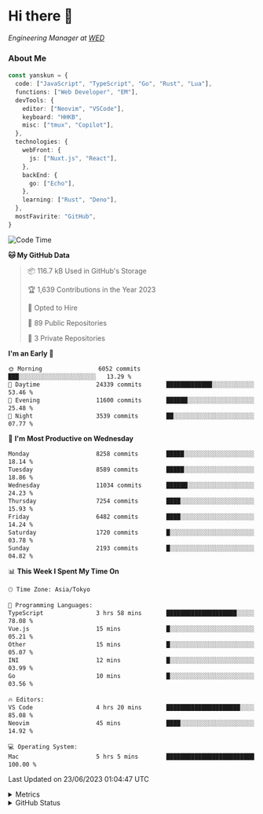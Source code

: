 # Hi there&nbsp;:wave:

<!-- ![Alt text](https://spotify-recently-played-readme.vercel.app/api?user=31kynbuubkiu3r4qh4hjuaglhfay) -->

_Engineering Manager at [WED](https://github.com/wedinc)_

### About Me

```ts
const yanskun = {
  code: ["JavaScript", "TypeScript", "Go", "Rust", "Lua"],
  functions: ["Web Developer", "EM"],
  devTools: {
    editor: ["Neovim", "VSCode"],
    keyboard: "HHKB",
    misc: ["tmux", "Copilot"],
  },
  technologies: {
    webFront: {
      js: ["Nuxt.js", "React"],
    },
    backEnd: {
      go: ["Echo"],
    },
    learning: ["Rust", "Deno"],
  },
  mostFavirite: "GitHub",
}
```

<!--START_SECTION:waka-->
![Code Time](http://img.shields.io/badge/Code%20Time-343%20hrs%2053%20mins-blue)

**🐱 My GitHub Data** 

> 📦 116.7 kB Used in GitHub's Storage 
 > 
> 🏆 1,639 Contributions in the Year 2023
 > 
> 💼 Opted to Hire
 > 
> 📜 89 Public Repositories 
 > 
> 🔑 3 Private Repositories 
 > 
**I'm an Early 🐤** 

```text
🌞 Morning                6052 commits        ███░░░░░░░░░░░░░░░░░░░░░░   13.29 % 
🌆 Daytime                24339 commits       █████████████░░░░░░░░░░░░   53.46 % 
🌃 Evening                11600 commits       ██████░░░░░░░░░░░░░░░░░░░   25.48 % 
🌙 Night                  3539 commits        ██░░░░░░░░░░░░░░░░░░░░░░░   07.77 % 
```
📅 **I'm Most Productive on Wednesday** 

```text
Monday                   8258 commits        █████░░░░░░░░░░░░░░░░░░░░   18.14 % 
Tuesday                  8589 commits        █████░░░░░░░░░░░░░░░░░░░░   18.86 % 
Wednesday                11034 commits       ██████░░░░░░░░░░░░░░░░░░░   24.23 % 
Thursday                 7254 commits        ████░░░░░░░░░░░░░░░░░░░░░   15.93 % 
Friday                   6482 commits        ████░░░░░░░░░░░░░░░░░░░░░   14.24 % 
Saturday                 1720 commits        █░░░░░░░░░░░░░░░░░░░░░░░░   03.78 % 
Sunday                   2193 commits        █░░░░░░░░░░░░░░░░░░░░░░░░   04.82 % 
```


📊 **This Week I Spent My Time On** 

```text
🕑︎ Time Zone: Asia/Tokyo

💬 Programming Languages: 
TypeScript               3 hrs 58 mins       ████████████████████░░░░░   78.08 % 
Vue.js                   15 mins             █░░░░░░░░░░░░░░░░░░░░░░░░   05.21 % 
Other                    15 mins             █░░░░░░░░░░░░░░░░░░░░░░░░   05.07 % 
INI                      12 mins             █░░░░░░░░░░░░░░░░░░░░░░░░   03.99 % 
Go                       10 mins             █░░░░░░░░░░░░░░░░░░░░░░░░   03.56 % 

🔥 Editors: 
VS Code                  4 hrs 20 mins       █████████████████████░░░░   85.08 % 
Neovim                   45 mins             ████░░░░░░░░░░░░░░░░░░░░░   14.92 % 

💻 Operating System: 
Mac                      5 hrs 5 mins        █████████████████████████   100.00 % 
```


 Last Updated on 23/06/2023 01:04:47 UTC
<!--END_SECTION:waka-->

<details>
  <summary>Metrics</summary>
  <img src="https://github.com/yanskun/yanskun/blob/main/github-metrics.svg" alt="Metrics">
</details>

<details>
  <summary>GitHub Status</summary>
  <picture>
    <source media="(prefers-color-scheme: dark)" srcset="https://raw.githubusercontent.com/yanskun/yanskun/master/profile-summary-card-output/nord_dark/0-profile-details.svg">
   <img src="https://raw.githubusercontent.com/yanskun/yanskun/master/profile-summary-card-output/default/0-profile-details.svg">
  </picture>
  <br>
  <picture>
    <source media="(prefers-color-scheme: dark)" srcset="https://raw.githubusercontent.com/yanskun/yanskun/master/profile-summary-card-output/nord_dark/1-repos-per-language.svg">
   <img src="https://raw.githubusercontent.com/yanskun/yanskun/master/profile-summary-card-output/default/1-repos-per-language.svg">
  </picture>
  <picture>
    <source media="(prefers-color-scheme: dark)" srcset="https://raw.githubusercontent.com/yanskun/yanskun/master/profile-summary-card-output/nord_dark/2-most-commit-language.svg">
   <img src="https://raw.githubusercontent.com/yanskun/yanskun/master/profile-summary-card-output/default/2-most-commit-language.svg">
  </picture>
  <br>
  <picture>
    <source media="(prefers-color-scheme: dark)" srcset="https://raw.githubusercontent.com/yanskun/yanskun/master/profile-summary-card-output/nord_dark/3-stats.svg">
   <img src="https://raw.githubusercontent.com/yanskun/yanskun/master/profile-summary-card-output/default/3-stats.svg">
  </picture>
  <picture>
    <source media="(prefers-color-scheme: dark)" srcset="https://raw.githubusercontent.com/yanskun/yanskun/master/profile-summary-card-output/nord_dark/4-productive-time.svg">
   <img src="https://raw.githubusercontent.com/yanskun/yanskun/master/profile-summary-card-output/default/4-productive-time.svg">
  </picture>
</details>

